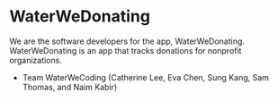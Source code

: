 # WaterWeDonating
We are the software developers for the app, WaterWeDonating. WaterWeDonating is an app that tracks donations for nonprofit organizations.
- Team WaterWeCoding (Catherine Lee, Eva Chen, Sung Kang, Sam Thomas, and Naim Kabir)
